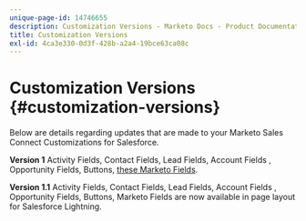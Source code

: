 ```yaml
---
unique-page-id: 14746655
description: Customization Versions - Marketo Docs - Product Documentation
title: Customization Versions
exl-id: 4ca3e330-0d3f-428b-a2a4-19bce63ca08c
---
```

# Customization Versions {#customization-versions}

Below are details regarding updates that are made to your Marketo Sales Connect Customizations for Salesforce.

**Version 1**
Activity Fields, Contact Fields, Lead Fields, Account Fields , Opportunity Fields, Buttons, [these Marketo Fields](/help/marketo/product-docs/marketo-sales-connect/crm/salesforce-customization/sales-connect-customizations-for-crm.md).

**Version 1.1**
Activity Fields, Contact Fields, Lead Fields, Account Fields , Opportunity Fields, Buttons, Marketo Fields are now available in page layout for Salesforce Lightning.
